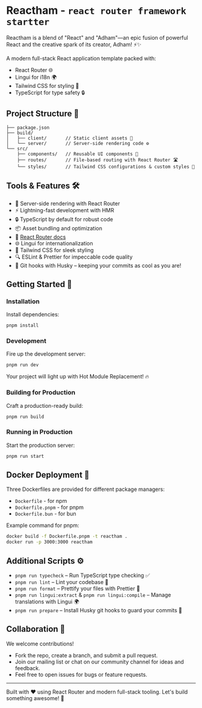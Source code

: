 # Reactham - `react router framework startter`

Reactham is a blend of "React" and "Adham"—an epic fusion of powerful React and the creative spark of its creator, Adham! ⚡️✨

A modern full-stack React application template packed with:
- React Router 🌐
- Lingui for i18n 🌍
- Tailwind CSS for styling 🎨
- TypeScript for type safety 🔒

## Project Structure 📁

```
├── package.json
├── build/
│   ├── client/       // Static client assets 📄
│   └── server/       // Server-side rendering code ⚙️
└── src/
    ├── components/   // Reusable UI components 🔧
    ├── routes/       // File-based routing with React Router 🛣️
    └── styles/       // Tailwind CSS configurations & custom styles 🎨
```

## Tools & Features 🛠️

- 🚀 Server-side rendering with React Router
- ⚡️ Lightning-fast development with HMR
- 🔒 TypeScript by default for robust code
- 📦 Asset bundling and optimization
- 📖 [React Router docs](https://reactrouter.com/)
- 🌐 Lingui for internationalization
- 🎨 Tailwind CSS for sleek styling
- 🔍 ESLint & Prettier for impeccable code quality
- 🐶 Git hooks with Husky – keeping your commits as cool as you are!

## Getting Started 👣

### Installation

Install dependencies:

```bash
pnpm install
```

### Development

Fire up the development server:

```bash
pnpm run dev
```

Your project will light up with Hot Module Replacement! 🔥

### Building for Production

Craft a production-ready build:

```bash
pnpm run build
```

### Running in Production

Start the production server:

```bash
pnpm run start
```

## Docker Deployment 🐳

Three Dockerfiles are provided for different package managers:

- `Dockerfile` - for npm
- `Dockerfile.pnpm` - for pnpm
- `Dockerfile.bun` - for bun

Example command for pnpm:

```bash
docker build -f Dockerfile.pnpm -t reactham .
docker run -p 3000:3000 reactham
```

## Additional Scripts ⚙️

- `pnpm run typecheck` – Run TypeScript type checking ✅
- `pnpm run lint` – Lint your codebase 🧹
- `pnpm run format` – Prettify your files with Prettier 🎯
- `pnpm run lingui:extract` & `pnpm run lingui:compile` – Manage translations with Lingui 🌍
- `pnpm run prepare` – Install Husky git hooks to guard your commits 🐶

## Collaboration 🤝

We welcome contributions!  
- Fork the repo, create a branch, and submit a pull request.  
- Join our mailing list or chat on our community channel for ideas and feedback.  
- Feel free to open issues for bugs or feature requests.

---

Built with ❤️ using React Router and modern full-stack tooling. Let's build something awesome! 🤘
